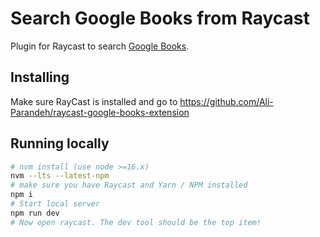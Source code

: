 # Search Google Books from Raycast

Plugin for Raycast to search [Google Books](https://books.google.co.uk/).


## Installing

Make sure RayCast is installed and go to https://github.com/Ali-Parandeh/raycast-google-books-extension

## Running locally

```sh
# nvm install (use node >=16.x)
nvm --lts --latest-npm
# make sure you have Raycast and Yarn / NPM installed
npm i
# Start local server
npm run dev
# Now open raycast. The dev tool should be the top item!
```
